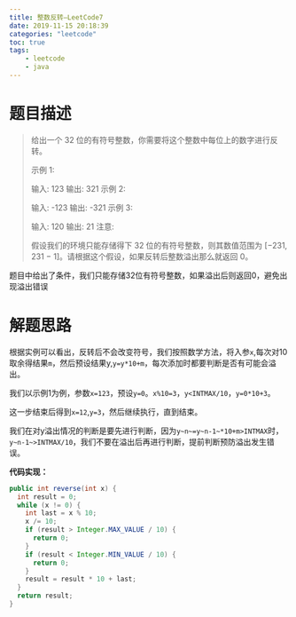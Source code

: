 ```yaml
---
title: 整数反转—LeetCode7
date: 2019-11-15 20:18:39
categories: "leetcode"
toc: true
tags: 
	- leetcode
	- java
---
```


# 题目描述

>给出一个 32 位的有符号整数，你需要将这个整数中每位上的数字进行反转。
>
>示例 1:
>
>输入: 123
>输出: 321
> 示例 2:
>
>输入: -123
>输出: -321
>示例 3:
>
>输入: 120
>输出: 21
>注意:
>
>假设我们的环境只能存储得下 32 位的有符号整数，则其数值范围为 [−231,  231 − 1]。请根据这个假设，如果反转后整数溢出那么就返回 0。
>

题目中给出了条件，我们只能存储32位有符号整数，如果溢出后则返回0，避免出现溢出错误

<!--more-->

# 解题思路

根据实例可以看出，反转后不会改变符号，我们按照数学方法，将入参`x`,每次对10取余得结果`m`，然后预设结果y,`y=y*10+m`，每次添加时都要判断是否有可能会溢出。

我们以示例1为例，参数`x=123`，预设`y=0`。`x%10=3`，`y<INTMAX/10`，`y=0*10+3`。

这一步结束后得到`x=12`,`y=3`，然后继续执行，直到结束。

我们在对y溢出情况的判断是要先进行判断，因为`y~n~=y~n-1~*10+m>INTMAX`时，`y~n-1~>INTMAX/10`，我们不要在溢出后再进行判断，提前判断预防溢出发生错误。

**代码实现：**

```java
public int reverse(int x) {
  int result = 0;
  while (x != 0) {
    int last = x % 10;
    x /= 10;
    if (result > Integer.MAX_VALUE / 10) {
      return 0;
    }
    if (result < Integer.MIN_VALUE / 10) {
      return 0;
    }
    result = result * 10 + last;
  }
  return result;
}
```

